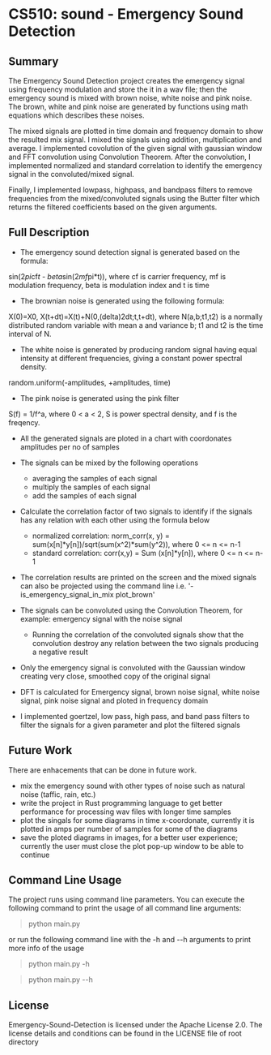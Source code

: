 # CS510: sound - Emergency Sound Detection

## Summary
The Emergency Sound Detection project creates the emergency signal using frequency modulation and store the it in a wav file; then the emergency sound is mixed with brown noise, white noise and pink noise. The brown, white and pink noise are generated by functions using math equations which describes these noises.

The mixed signals are plotted in time domain and frequency domain to show the resulted mix signal. I mixed the signals using addition, multiplication and average. I implemented covolution of the given signal with gaussian window and FFT convolution using Convolution Theorem. After the convolution, I implemented normalized and standard correlation to identify the emergency signal in the convoluted/mixed signal. 

Finally, I implemented lowpass, highpass, and bandpass filters to remove frequencies from the mixed/convoluted signals using the Butter filter which returns the filtered coefficients based on the given arguments.


## Full Description

- The emergency sound detection signal is generated based on the formula:

sin(2*pi*cf*t - beta*sin(2*mf*pi*t)), where cf is carrier frequency, mf is modulation frequency, beta is modulation index and t is time

- The brownian noise is generated using the following formula:

X(0)=X0, X(t+dt)=X(t)+N(0,(delta)2dt;t,t+dt), where N(a,b;t1,t2) is a normally distributed random variable with mean a and variance b; t1 and t2 is the time interval of N.

- The white noise is generated by producing random signal having equal intensity at different frequencies, giving a constant power spectral density.

random.uniform(-amplitudes, +amplitudes, time)

- The pink noise is generated using the pink filter 

S(f) = 1/f^a, where 0 < a < 2, S is power spectral density, and f is the freqency.

- All the generated signals are ploted in a chart with coordonates amplitudes per no of samples

- The signals can be mixed by the following operations
    - averaging the samples of each signal
    - multiply the samples of each signal
    - add the samples of each signal

- Calculate the correlation factor of two signals to identify if the signals has any relation with each other using the formula below
    - normalized correlation: norm_corr(x, y) = sum(x[n]*y[n])/sqrt(sum(x^2)*sum(y^2)), where 0 <= n <= n-1
    - standard correlation: corr(x,y) = Sum (x[n]*y[n]), where 0 <= n <= n-1
- The correlation results are printed on the screen and the mixed signals can also be projected using the command line i.e. '-is_emergency_signal_in_mix plot_brown'

- The signals can be convoluted using the Convolution Theorem, for example: emergency signal with the noise signal
    - Running the correlation of the convoluted signals show that the convolution destroy any relation between the two signals producing a negative result

- Only the emergency signal is convoluted with the Gaussian window creating very close, smoothed copy of the original signal

- DFT is calculated for Emergency signal, brown noise signal, white noise signal, pink noise signal and ploted in frequency domain

- I implemented goertzel, low pass, high pass, and band pass filters to filter the signals for a given parameter and plot the filtered signals

## Future Work
There are enhacements that can be done in future work.
- mix the emergency sound with other types of noise such as natural noise (taffic, rain, etc.)
- write the project in Rust programming language to get better performance for processing wav files with longer time samples
- plot the singals for some diagrams in time x-coordonate, currently it is plotted in amps per number of samples for some of the diagrams
- save the ploted diagrams in images, for a better user experience; currently the user must close the plot pop-up window to be able to continue


## Command Line Usage

The project runs using command line parameters. You can execute the following command to print the usage of all command line arguments:

>python main.py

or run the following command line with the -h and --h arguments to print more info of the usage

>python main.py -h

>python main.py --h



## License
Emergency-Sound-Detection is licensed under the Apache License 2.0. The license details and conditions can be found in the LICENSE file of root directory
